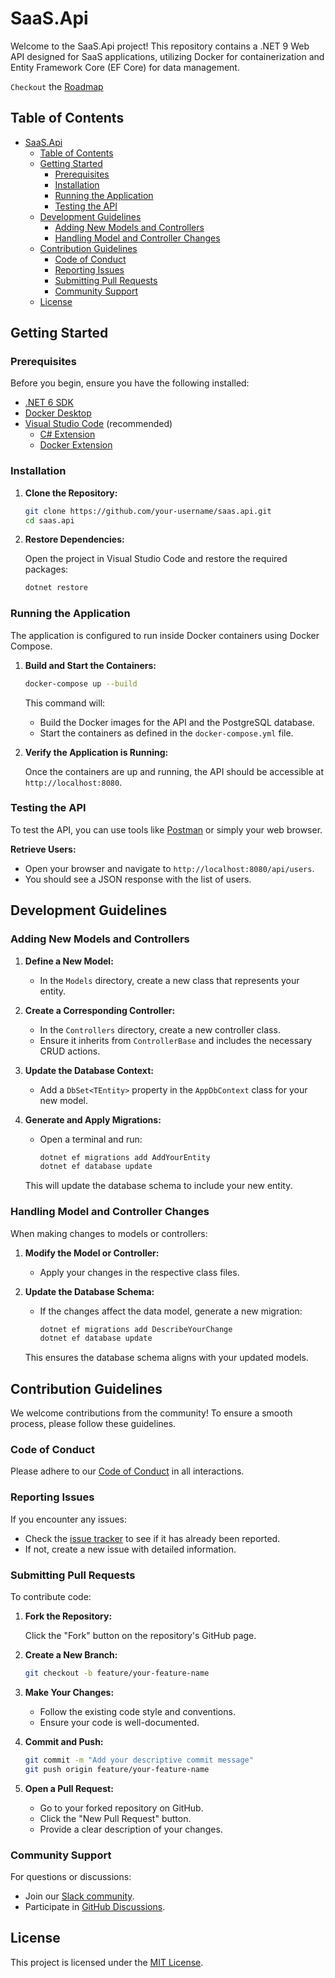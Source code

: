 # SaaS.Api

Welcome to the SaaS.Api project! This repository contains a .NET 9 Web API designed for SaaS applications, utilizing Docker for containerization and Entity Framework Core (EF Core) for data management.

``` Checkout ``` the [Roadmap](/roadmap.md)

## Table of Contents

- [SaaS.Api](#saasapi)
  - [Table of Contents](#table-of-contents)
  - [Getting Started](#getting-started)
    - [Prerequisites](#prerequisites)
    - [Installation](#installation)
    - [Running the Application](#running-the-application)
    - [Testing the API](#testing-the-api)
  - [Development Guidelines](#development-guidelines)
    - [Adding New Models and Controllers](#adding-new-models-and-controllers)
    - [Handling Model and Controller Changes](#handling-model-and-controller-changes)
  - [Contribution Guidelines](#contribution-guidelines)
    - [Code of Conduct](#code-of-conduct)
    - [Reporting Issues](#reporting-issues)
    - [Submitting Pull Requests](#submitting-pull-requests)
    - [Community Support](#community-support)
  - [License](#license)

## Getting Started

### Prerequisites

Before you begin, ensure you have the following installed:

- [.NET 6 SDK](https://dotnet.microsoft.com/download/dotnet/6.0)
- [Docker Desktop](https://www.docker.com/products/docker-desktop)
- [Visual Studio Code](https://code.visualstudio.com/) (recommended)
  - [C# Extension](https://marketplace.visualstudio.com/items?itemName=ms-dotnettools.csharp)
  - [Docker Extension](https://marketplace.visualstudio.com/items?itemName=ms-azuretools.vscode-docker)

### Installation

1. **Clone the Repository:**

   ```bash
   git clone https://github.com/your-username/saas.api.git
   cd saas.api
   ```

2. **Restore Dependencies:**

   Open the project in Visual Studio Code and restore the required packages:

   ```bash
   dotnet restore
   ```

### Running the Application

The application is configured to run inside Docker containers using Docker Compose.

1. **Build and Start the Containers:**

   ```bash
   docker-compose up --build
   ```

   This command will:

   - Build the Docker images for the API and the PostgreSQL database.
   - Start the containers as defined in the `docker-compose.yml` file.

2. **Verify the Application is Running:**

   Once the containers are up and running, the API should be accessible at `http://localhost:8080`.

### Testing the API

To test the API, you can use tools like [Postman](https://www.postman.com/) or simply your web browser.

**Retrieve Users:**

- Open your browser and navigate to `http://localhost:8080/api/users`.
- You should see a JSON response with the list of users.

## Development Guidelines

### Adding New Models and Controllers

1. **Define a New Model:**

   - In the `Models` directory, create a new class that represents your entity.

2. **Create a Corresponding Controller:**

   - In the `Controllers` directory, create a new controller class.
   - Ensure it inherits from `ControllerBase` and includes the necessary CRUD actions.

3. **Update the Database Context:**

   - Add a `DbSet<TEntity>` property in the `AppDbContext` class for your new model.

4. **Generate and Apply Migrations:**

   - Open a terminal and run:

     ```bash
     dotnet ef migrations add AddYourEntity
     dotnet ef database update
     ```

   This will update the database schema to include your new entity.

### Handling Model and Controller Changes

When making changes to models or controllers:

1. **Modify the Model or Controller:**

   - Apply your changes in the respective class files.

2. **Update the Database Schema:**

   - If the changes affect the data model, generate a new migration:

     ```bash
     dotnet ef migrations add DescribeYourChange
     dotnet ef database update
     ```

   This ensures the database schema aligns with your updated models.

## Contribution Guidelines

We welcome contributions from the community! To ensure a smooth process, please follow these guidelines.

### Code of Conduct

Please adhere to our [Code of Conduct](CODE_OF_CONDUCT.md) in all interactions.

### Reporting Issues

If you encounter any issues:

- Check the [issue tracker](https://github.com/your-username/saas.api/issues) to see if it has already been reported.
- If not, create a new issue with detailed information.

### Submitting Pull Requests

To contribute code:

1. **Fork the Repository:**

   Click the "Fork" button on the repository's GitHub page.

2. **Create a New Branch:**

   ```bash
   git checkout -b feature/your-feature-name
   ```

3. **Make Your Changes:**

   - Follow the existing code style and conventions.
   - Ensure your code is well-documented.

4. **Commit and Push:**

   ```bash
   git commit -m "Add your descriptive commit message"
   git push origin feature/your-feature-name
   ```

5. **Open a Pull Request:**

   - Go to your forked repository on GitHub.
   - Click the "New Pull Request" button.
   - Provide a clear description of your changes.

### Community Support

For questions or discussions:

- Join our [Slack community](https://join.slack.com/your-slack-invite-link).
- Participate in [GitHub Discussions](https://github.com/your-username/saas.api/discussions).

## License

This project is licensed under the [MIT License](LICENSE).
```

